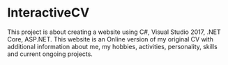 # InteractiveCV
This project is about creating a website using C#, Visual Studio 2017, .NET Core, ASP.NET. 
This website is an Online version of my original CV with additional information about me, my hobbies, activities, personality, skills and current ongoing projects.
